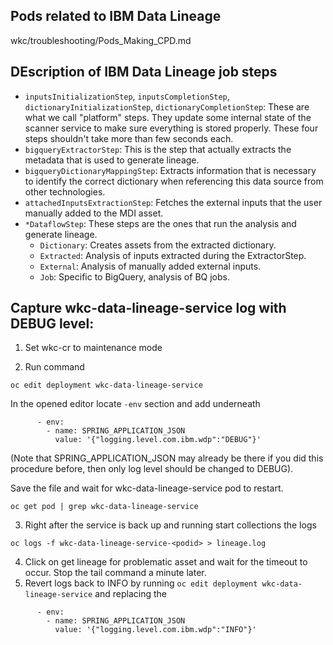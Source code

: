 ## Pods related to IBM Data Lineage
wkc/troubleshooting/Pods_Making_CPD.md

## DEscription of IBM Data Lineage job steps
- `inputsInitializationStep`, `inputsCompletionStep`, `dictionaryInitializationStep`, `dictionaryCompletionStep`: These are what we call "platform" steps. They update some internal state of the scanner service to make sure everything is stored properly. These four steps shouldn't take more than few seconds each.
- `bigqueryExtractorStep`: This is the step that actually extracts the metadata that is used to generate lineage.
- `bigqueryDictionaryMappingStep`: Extracts information that is necessary to identify the correct dictionary when referencing this data source from other technologies.
- `attachedInputsExtractionStep`: Fetches the external inputs that the user manually added to the MDI asset.
- `*DataflowStep`: These steps are the ones that run the analysis and generate lineage.
  -  `Dictionary`: Creates assets from the extracted dictionary.
  -  `Extracted`: Analysis of inputs extracted during the ExtractorStep.
  -  `External`: Analysis of manually added external inputs.
  -  `Job`: Specific to BigQuery, analysis of BQ jobs.

## Capture wkc-data-lineage-service log with DEBUG level:

1. Set wkc-cr to maintenance mode

2. Run command
```
oc edit deployment wkc-data-lineage-service
```
In the opened editor locate `-env` section and add underneath
```
      - env:
        - name: SPRING_APPLICATION_JSON
          value: '{"logging.level.com.ibm.wdp":"DEBUG"}'
```
(Note that SPRING_APPLICATION_JSON may already be there if you did this procedure before, then only log level should be changed to DEBUG).

Save the file and wait for wkc-data-lineage-service  pod to restart.
```
oc get pod | grep wkc-data-lineage-service
```

3. Right after the service is back up and running start collections the logs
```
oc logs -f wkc-data-lineage-service-<podid> > lineage.log
```
4. Click on get lineage for problematic asset and wait for the timeout to occur. Stop the tail command a minute later.
5. Revert logs back to INFO by running
`oc edit deployment wkc-data-lineage-service` and replacing the
```
      - env:
        - name: SPRING_APPLICATION_JSON
          value: '{"logging.level.com.ibm.wdp":"INFO"}'
```
